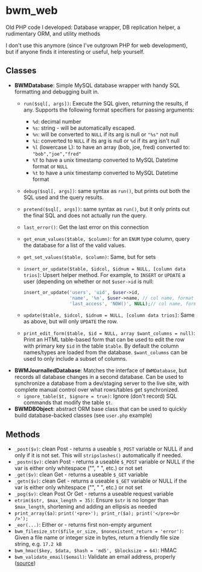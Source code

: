 bwm_web
=======

Old PHP code I developed: Database wrapper, DB replication helper, a rudimentary
ORM, and utility methods

I don't use this anymore (since I've outgrown PHP for web development), but if
anyone finds it interesting or useful, help yourself.

Classes
-------

* __BWMDatabase__: Simple MySQL database wrapper with handy SQL formatting and
  debugging built in.
  - `run($sql[, args])`: Execute the SQL given, returning the results, if any.
    Supports the following format specifiers for passing arguments:
      + `%d`: decimal number
      + `%s`: string - will be automatically escaped.
      + `%n`: will be converted to `NULL` if its arg is null or `"%s"` not null
      + `%i`: converted to `NULL` if its arg is null or `%d` if its arg isn't null
      + `%l` (lowercase L): to have an array (bob, joe, fred) converted to:
      `"bob","joe","fred"`
      + `%T` to have a unix timestamp converted to MySQL Datetime format or `NULL`
      + `%t` to have a unix timestamp converted to MySQL Datetime format
  - `debug($sql[, args])`: same syntax as `run()`, but prints out both the SQL
    used and the query results.
  - `pretend($sql[, args])`: same syntax as `run()`, but it only prints out the
    final SQL and does not actually run the query.
  - `last_error()`: Get the last error on this connection
  - `get_enum_values($table, $column)`: for an `ENUM` type column, query the
    database for a list of the valid values.
  - `get_set_values($table, $column)`: Same, but for sets
  - `insert_or_update($table, $idcol, $idnum = NULL, [column data trios]`:
    Upsert helper method.
    For example, to `INSERT` or `UPDATE` a user (depending on whether or not
    `$user->id` is null:

      ```PHP
      insert_or_update('users', 'uid', $user->id,
                       'name', '%n', $user->name, // col name, format str, arg
                       'last_access', 'NOW()', NULL);// col name, format str, arg
      ```
  - `update($table, $idcol, $idnum = NULL, [column data trios]`: Same as above,
    but will only `UPDATE` the row.
  - `print_edit_form($table, $id = NULL, array $want_columns = null)`: Print
    an HTML table-based form that can be used to edit the row with primary key
    `$id` in the table `$table`. By default the column names/types are loaded 
    from the database. `$want_columns` can be used to only include a subset
    of columns.
* __BWMJournalledDatabase__: Matches the interface of `BWMDatabase`, but records
    all database changes in a second database. Can be used to synchronize a 
    database from a dev/staging server to the live site, with complete manual
    control over what rows/tables get synchronized.
    + `ignore_table($t, $ignore = true)`: Ignore (don't record) SQL commands
      that modify the table `$t`.
* __BWMDBObject__: abstract ORM base class that can be used to quickly build 
  database-backed classes (see `user.php` example)


Methods
-------
* `_post($v)`: clean Post - returns a useable `$_POST` variable or NULL if and 
  only if it is not set. This will `stripslashes()` automatically if needed.
* `_postn($v)`: clean Post - returns a useable `$_POST` variable or NULL if the
  var is either only whitespace ("", " ", etc.) or not set
* `_get($v)`: clean Get - returns a useable `$_GET` variable
* `_getn($v)`: clean Get - returns a useable `$_GET` variable or NULL if the var
  is either only whitespace ("", " ", etc.) or not set
* `_pog($v)`: clean Post Or Get - returns a useable request variable
* `etrim($str, $max_length = 35)`: Ensure `$str` is no longer than 
  `$max_length`, shortening and adding an ellipsis as needed
* `print_array($a)`: `print('<pre>'); print_r($a); print('</pre><br />');`
* `_eor(...)`: Either or - returns first non-empty argument
* `bwm_filesize_str($file_or_size, $nonexistent_return = 'error')`: Given a 
  file name or integer size in bytes, return a friendly file size string, e.g.
  `17.2 kB`
* `bwm_hmac($key, $data, $hash = 'md5', $blocksize = 64)`: HMAC
* `bwm_validate_email($email)`: Validate an email address, properly
  ([source](http://www.linuxjournal.com/article/9585))